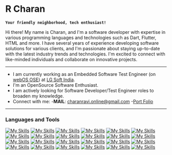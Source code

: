 # R Charan

**`Your friendly neighborhood, tech enthusiast!`**

Hi there! My name is Charan, and I'm a software developer with expertise in various programming languages and technologies such as Dart, Flutter, HTML and more. I have several years of experience developing software solutions for various clients, and I'm passionate about staying up-to-date with the latest industry trends and technologies. I'm excited to connect with like-minded individuals and collaborate on innovative projects.

---
  
- I am currently working as an Embedded Software Test Engineer (on [webOS OSE](https://github.com/webosose)) at [LG Soft India](https://www.lgsoftindia.com/).
- I'm an OpenSource Software Enthusiast.
- I am actively looking for Software Developer/Test Engineer roles to broaden my knowledge.
- Connect with me: 
-**MAIL**: charanravi.online@gmail.com
-[Port Folio](https://charanravi-online.github.io)

---
### Languages and Tools

<!-- [![My Skills](https://skillicons.dev/icons?i=ableton,azure,bash,blender,c,cpp,css,dart,discord,django,eclipse,firebase,flask,flutter,git,github,html,js,jenkins,linux,mysql,py,selenium,)](https://skillicons.dev) -->
[![My Skills](https://skillicons.dev/icons?i=ableton)](https://ableton.com)
[![My Skills](https://skillicons.dev/icons?i=azure)](https://azure.com)
[![My Skills](https://skillicons.dev/icons?i=bash)](https://www.gnu.org/software/bash/)
[![My Skills](https://skillicons.dev/icons?i=blender)](https://www.blender.org/)
[![My Skills](https://skillicons.dev/icons?i=c)](https://www.cprogramming.com/)
[![My Skills](https://skillicons.dev/icons?i=cpp)](https://www.w3schools.com/cpp/)
[![My Skills](https://skillicons.dev/icons?i=css)](https://www.w3schools.com/css/)
[![My Skills](https://skillicons.dev/icons?i=dart)](https://dart.dev/)
[![My Skills](https://skillicons.dev/icons?i=discord)](https://discord.com/)
[![My Skills](https://skillicons.dev/icons?i=django)](https://www.djangoproject.com/)
[![My Skills](https://skillicons.dev/icons?i=eclipse)](https://www.eclipse.org/)
[![My Skills](https://skillicons.dev/icons?i=firebase)](https://firebase.google.com/)
[![My Skills](https://skillicons.dev/icons?i=flask)](https://flask.palletsprojects.com/en/2.3.x/)
[![My Skills](https://skillicons.dev/icons?i=flutter)](https://flutter.dev)
[![My Skills](https://skillicons.dev/icons?i=git)](https://git-scm.com/)
[![My Skills](https://skillicons.dev/icons?i=github)](https://github.com/)
[![My Skills](https://skillicons.dev/icons?i=html)](https://developer.mozilla.org/en-US/docs/Web/HTML)
[![My Skills](https://skillicons.dev/icons?i=js)](https://developer.mozilla.org/en-US/docs/Web/JavaScript)
[![My Skills](https://skillicons.dev/icons?i=jenkins)](https://www.jenkins.io/)
[![My Skills](https://skillicons.dev/icons?i=linux)](https://www.linux.org/)
[![My Skills](https://skillicons.dev/icons?i=mysql)](https://www.mysql.com/)
[![My Skills](https://skillicons.dev/icons?i=py)](https://www.python.org/)
[![My Skills](https://skillicons.dev/icons?i=vscode)](https://code.visualstudio.com/)
[![My Skills](https://skillicons.dev/icons?i=selenium)](https://www.selenium.dev/)
